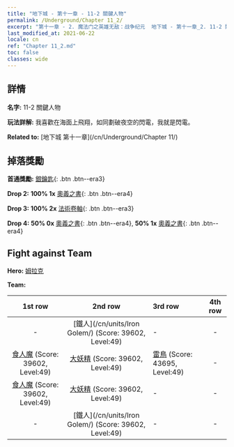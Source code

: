 ```yaml
---
title: "地下城 - 第十一章 - 11-2 關鍵人物"
permalink: /Underground/Chapter 11_2/
excerpt: "第十一章 - 2. 魔法门之英雄无敌：战争纪元  地下城 - 第十一章_2. 11-2 關鍵人物"
last_modified_at: 2021-06-22
locale: cn
ref: "Chapter 11_2.md"
toc: false
classes: wide
---
```


## 詳情

 **名字:** 11-2 關鍵人物

 **玩法詳解:**       我喜歡在海面上飛翔，如同劃破夜空的閃電，我就是閃電。

 **Related to:** [地下城 第十一章](/cn/Underground/Chapter 11/)

## 掉落獎勵

 **首通獎勵:** [銀鑰匙](/cn/Items/con_693/){: .btn .btn--era3}

 **Drop 2:** **100% 1x** [奧義之書](/cn/Items/mat_46/){: .btn .btn--era4}

 **Drop 3:** **100% 2x** [法術卷軸](/cn/Items/con_694/){: .btn .btn--era3}

 **Drop 4:** **50% 0x** [奧義之書](/cn/Items/mat_39/){: .btn .btn--era4}, **50% 1x** [奧義之書](/cn/Items/mat_39/){: .btn .btn--era4}


## Fight against Team
 **Hero:** [姆拉克](/cn/heroes/Mullich/)

 **Team:**


  | 1st row | 2nd row | 3rd row | 4th row |
  |:----:|:----:|:----|:----:|
  | - | [鐵人](/cn/units/Iron Golem/) (Score: 39602, Level:49)  | - | - |
  | [食人魔](/cn/units/Ogre/) (Score: 39602, Level:49)  | [大妖精](/cn/units/Gremlin/) (Score: 39602, Level:49)  | [雷鳥](/cn/units/Roc/) (Score: 43695, Level:49)  | - |
  | [食人魔](/cn/units/Ogre/) (Score: 39602, Level:49)  | [大妖精](/cn/units/Gremlin/) (Score: 39602, Level:49)  | - | - |
  | - | [鐵人](/cn/units/Iron Golem/) (Score: 39602, Level:49)  | - | - |


